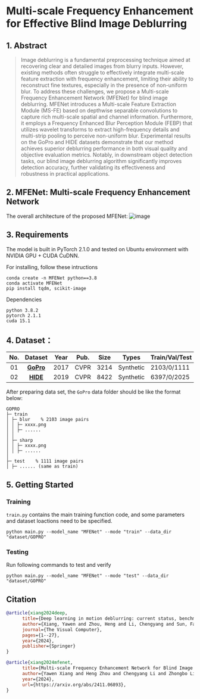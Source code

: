 # Multi-scale Frequency Enhancement for Effective Blind Image Deblurring

## 1. Abstract
>Image deblurring is a fundamental preprocessing technique aimed at recovering clear and detailed images from blurry inputs. However, existing methods often struggle to effectively integrate multi-scale feature extraction with frequency enhancement, limiting their ability to reconstruct fine textures, especially in the presence of non-uniform blur. To address these challenges, we propose a Multi-scale Frequency Enhancement Network (MFENet) for blind image deblurring. MFENet introduces a Multi-scale Feature Extraction Module (MS-FE) based on depthwise separable convolutions to capture rich multi-scale spatial and channel information. Furthermore, it employs a Frequency Enhanced Blur Perception Module (FEBP) that utilizes wavelet transforms to extract high-frequency details and multi-strip pooling to perceive non-uniform blur. Experimental results on the GoPro and HIDE datasets demonstrate that our method achieves superior deblurring performance in both visual quality and objective evaluation metrics. Notably, in downstream object detection tasks, our blind image deblurring algorithm significantly improves detection accuracy, further validating its effectiveness and robustness in practical applications.

## 2. MFENet: Multi-scale Frequency Enhancement Network
The overall architecture of the proposed MFENet:
![image](https://github.com/alondrajy/MFENet-for-deblurring/blob/main/network.png)

## 3. Requirements
The model is built in PyTorch 2.1.0 and tested on Ubuntu environment with NVIDIA GPU + CUDA CuDNN.

For installing, follow these intructions
```
conda create -n MFENet python==3.8
conda activate MFENet
pip install tqdm, scikit-image
```

Dependencies
```
python 3.8.2
pytorch 2.1.1
cuda 15.1
```

## 4. Dataset：<a id="datasets" class="anchor" href="#datasets" aria-hidden="true"><span class="octicon octicon-link"></span></a>  
**No.** |**Dataset** | **Year** | **Pub.** |**Size** |  **Types** | **Train/Val/Test**  | **Download**
:-: | :-: | :-: | :-:  | :-:  | :-: | :- | :-:
01   | [**GoPro**](https://openaccess.thecvf.com/content_cvpr_2017/papers/Nah_Deep_Multi-Scale_Convolutional_CVPR_2017_paper.pdf)   | 2017 | CVPR | 3214 | Synthetic | 2103/0/1111  | [link](https://github.com/SeungjunNah/DeepDeblur-PyTorch)
02 | [**HIDE**](https://openaccess.thecvf.com/content_ICCV_2019/papers/Shen_Human-Aware_Motion_Deblurring_ICCV_2019_paper.pdf)   | 2019 | CVPR | 8422 | Synthetic | 6397/0/2025  | [link](https://github.com/joanshen0508/HA_deblur)

After preparing data set, the ```GoPro``` data folder should be like the format below:
```
GOPRO
├─ train
│ ├─ blur    % 2103 image pairs
│ │ ├─ xxxx.png
│ │ ├─ ......
│ │
│ ├─ sharp
│ │ ├─ xxxx.png
│ │ ├─ ......
│
├─ test    % 1111 image pairs
│ ├─ ...... (same as train)

```

## 5. Getting Started
### Training
```train.py``` contains the main training function code, and some parameters and dataset loactions need to be specified.
```
python main.py --model_name "MFENet" --mode "train" --data_dir "dataset/GOPRO" 
```

### Testing
Run following commands to test and verify
```
python main.py --model_name "MFENet" --mode "test" --data_dir "dataset/GOPRO" 
```


## Citation
```BibTeX
@article{xiang2024deep,
      title={Deep learning in motion deblurring: current status, benchmarks and future prospects},
      author={Xiang, Yawen and Zhou, Heng and Li, Chengyang and Sun, Fangwei and Li, Zhongbo and Xie, Yongqiang},
      journal={The Visual Computer},
      pages={1--27},
      year={2024},
      publisher={Springer}
}

@article{xiang2024mfenet,
      title={Multi-scale Frequency Enhancement Network for Blind Image Deblurring}, 
      author={Yawen Xiang and Heng Zhou and Chengyang Li and Zhongbo Li and Yongqiang Xie},
      year={2024},
      url={https://arxiv.org/abs/2411.06893}, 
}
```
